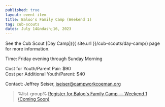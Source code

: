 ```yaml
---
published: true
layout: event-item
title: Baloo's Family Camp (Weekend 1)
tag: cub-scouts
dates: July 14&ndash;16, 2023
---
```


See the Cub Scout [Day Camp]({{ site.url }}/cub-scouts/day-camp/) page for more information.

Time: Friday evening through Sunday Morning

Cost for Youth/Parent Pair: $90<br>
Cost per Additional Youth/Parent: $40

Contact: Jeffrey Seiser, [jseiser@campworkcoeman.org](mailto:jseiser@campworkcoeman.org)

> %list-group%
> <a href="https://scoutingevent.com/" class="list-group-item">Register for Baloo's Family Camp &mdash; Weekend 1 (Coming Soon)</a>
